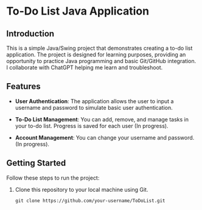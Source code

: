 # To-Do List Java Application

## Introduction

This is a simple Java/Swing project that demonstrates creating a to-do list application. The project is designed for learning purposes, providing an opportunity to practice Java programming and basic Git/GitHub integration.
I collaborate with ChatGPT helping me learn and troubleshoot.

## Features

- **User Authentication**: The application allows the user to input a username and password to simulate basic user authentication.

- **To-Do List Management**: You can add, remove, and manage tasks in your to-do list. Progress is saved for each user (In progress).
  
- **Account Management**: You can change your username and password. (In progress).
  
## Getting Started

Follow these steps to run the project:

1. Clone this repository to your local machine using Git.
   
   ```shell
   git clone https://github.com/your-username/ToDoList.git
